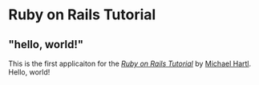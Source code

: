 # Ruby on Rails Tutorial
## "hello, world!"

This is the first applicaiton for the
[*Ruby on Rails Tutorial*](https://www.railstutorial.org/)
by [Michael Hartl](https://www.michaelhartl.com/). Hello, world!
